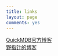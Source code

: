 ```yaml
---
title: links
layout: page
comments: yes
---
```


[QuickMDB官方博客](http://quickmdb.com "QuickMDB官方博客")  
[野指针的博客](http://wildpointer.cn "野指针的博客")

